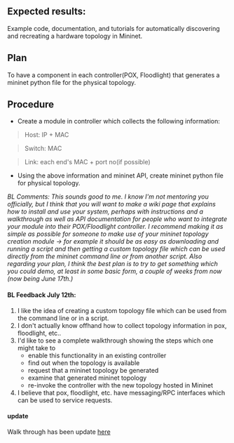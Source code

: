 ## Expected results:
 Example code, documentation, and tutorials for automatically discovering and recreating a hardware topology in Mininet.

## Plan
To have a component in each controller(POX, Floodlight) that generates a mininet python file for the physical topology.


## Procedure
* Create a module in controller which collects the following information:

> Host: IP + MAC

> Switch: MAC

> Link: each end's MAC + port no(if possible)

* Using the above information and mininet API, create mininet python file for physical topology.

<i>BL Comments: This sounds good to me. I know I'm not mentoring you officially, but I think that you will want to make a wiki page that explains how to install and use your system, perhaps with instructions and a walkthrough as well as API documentation for people who want to integrate your module into their POX/Floodlight controller. I recommend making it as simple as possible for someone to make use of your mininet topology creation module -> for example it should be as easy as downloading and running a script and then getting a custom topology file which can be used directly from the mininet command line or from another script. Also regarding your plan, I think the best plan is to try to get something which you could demo, at least in some basic form, a couple of weeks from now (now being June 17th.)</i>

#### BL Feedback July 12th:

1. I like the idea of creating a custom topology file which can be used from the command line or in a script.
2. I don't actually know offhand how to collect topology information in pox, floodlight, etc..
3. I'd like to see a complete walkthrough showing the steps which one might take to
   - enable this functionality in an existing controller
   - find out when the topology is available
   - request that a mininet topology be generated
   - examine that generated mininet topology
   - re-invoke the controller with the new topology hosted in Mininet
4. I believe that pox, floodlight, etc. have messaging/RPC interfaces which can be used to service requests.

#### update
Walk through has been update [here](https://github.com/basavesh/gsoc13/wiki)